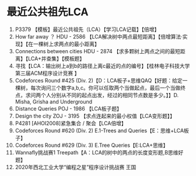 # 最近公共祖先LCA

1. P3379 【模板】最近公共祖先（LCA）【学习LCA记载】【倍增】
2. How far away ？ HDU - 2586 【LCA解决树中两点最短距离】【倍增算法&#183;实现】【在一棵树上求两点的最小距离】
3. Connections between cities HDU - 2874 【求多颗树上两点之间的最短距离】【LCA+并查集】【模板题】
4. 寻找【LCA：输出树上a到b的路径上离c最近的点的编号】【桂林电子科技大学第三届ACM程序设计竞赛 】
5. Codeforces Round #425 (Div. 2)【D：LCA板子+思维QAQ【好题：给定一棵树，每次询问三个数字a,b,c。你可以任取两个当做起点，最后一个当做终点，求问两个人分别从不同的起点出发，经过的相同节点数是多少。】】D. Misha, Grisha and Underground
6. Distance Queries POJ - 1986 【LCA板子题】
7. Design the city ZOJ - 3195 【求点连起来的最小权值【LCA变形题】】
8. P4281 [AHOI2008]紧急集合 / 聚会【LCA倍增】
9. Codeforces Round #620 (Div. 2) E.1-Trees and Queries【E：思维+LCA板子】
10. Codeforces Round #629 (Div. 3) E.Tree Queries【E:LCA+思维】
11. Wannafly挑战赛1 Treepath【A：LCA的树中的两点的长度变形题,B思维好题】
12. 2020年西北工业大学“编程之星”程序设计挑战赛 王国